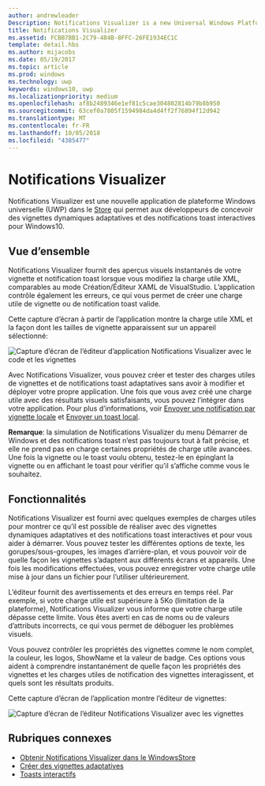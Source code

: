 ```yaml
---
author: andrewleader
Description: Notifications Visualizer is a new Universal Windows Platform (UWP) app in the Store that helps developers design adaptive live tiles for Windows 10.
title: Notifications Visualizer
ms.assetid: FCBB7BB1-2C79-484B-8FFC-26FE1934EC1C
template: detail.hbs
ms.author: mijacobs
ms.date: 05/19/2017
ms.topic: article
ms.prod: windows
ms.technology: uwp
keywords: windows10, uwp
ms.localizationpriority: medium
ms.openlocfilehash: af8b2489346e1ef81c5cae304802814b79b8b950
ms.sourcegitcommit: 63cef0a7805f1594984da4d4ff2f76894f12d942
ms.translationtype: MT
ms.contentlocale: fr-FR
ms.lasthandoff: 10/05/2018
ms.locfileid: "4385477"
---
```

# <a name="notifications-visualizer"></a>Notifications Visualizer

 


Notifications Visualizer est une nouvelle application de plateforme Windows universelle (UWP) dans le [Store](https://www.microsoft.com/store/apps/notifications-visualizer/9nblggh5xsl1) qui permet aux développeurs de concevoir des vignettes dynamiques adaptatives et des notifications toast interactives pour Windows10.


## <a name="overview"></a>Vue d’ensemble

Notifications Visualizer fournit des aperçus visuels instantanés de votre vignette et notification toast lorsque vous modifiez la charge utile XML, comparables au mode Création/Éditeur XAML de VisualStudio. L’application contrôle également les erreurs, ce qui vous permet de créer une charge utile de vignette ou de notification toast valide.

Cette capture d’écran à partir de l’application montre la charge utile XML et la façon dont les tailles de vignette apparaissent sur un appareil sélectionné:

![Capture d’écran de l’éditeur d’application Notifications Visualizer avec le code et les vignettes](images/notif-visualizer-001.png)

 

Avec Notifications Visualizer, vous pouvez créer et tester des charges utiles de vignettes et de notifications toast adaptatives sans avoir à modifier et déployer votre propre application. Une fois que vous avez créé une charge utile avec des résultats visuels satisfaisants, vous pouvez l’intégrer dans votre application. Pour plus d’informations, voir [Envoyer une notification par vignette locale](sending-a-local-tile-notification.md) et [Envoyer un toast local](send-local-toast.md).

**Remarque**: la simulation de Notifications Visualizer du menu Démarrer de Windows et des notifications toast n’est pas toujours tout à fait précise, et elle ne prend pas en charge certaines propriétés de charge utile avancées. Une fois la vignette ou le toast voulu obtenu, testez-le en épinglant la vignette ou en affichant le toast pour vérifier qu’il s’affiche comme vous le souhaitez.

 

## <a name="features"></a>Fonctionnalités

Notifications Visualizer est fourni avec quelques exemples de charges utiles pour montrer ce qu’il est possible de réaliser avec des vignettes dynamiques adaptatives et des notifications toast interactives et pour vous aider à démarrer. Vous pouvez tester les différentes options de texte, les gorupes/sous-groupes, les images d’arrière-plan, et vous pouvoir voir de quelle façon les vignettes s’adaptent aux différents écrans et appareils. Une fois les modifications effectuées, vous pouvez enregistrer votre charge utile mise à jour dans un fichier pour l’utiliser ultérieurement.

L’éditeur fournit des avertissements et des erreurs en temps réel. Par exemple, si votre charge utile est supérieure à 5Ko (limitation de la plateforme), Notifications Visualizer vous informe que votre charge utile dépasse cette limite. Vous êtes averti en cas de noms ou de valeurs d’attributs incorrects, ce qui vous permet de déboguer les problèmes visuels.

Vous pouvez contrôler les propriétés des vignettes comme le nom complet, la couleur, les logos, ShowName et la valeur de badge. Ces options vous aident à comprendre instantanément de quelle façon les propriétés des vignettes et les charges utiles de notification des vignettes interagissent, et quels sont les résultats produits.

Cette capture d’écran de l’application montre l’éditeur de vignettes:

![Capture d’écran de l’éditeur Notifications Visualizer avec les vignettes](images/notif-visualizer-004.png)

 

## <a name="related-topics"></a>Rubriques connexes

* [Obtenir Notifications Visualizer dans le WindowsStore](https://www.microsoft.com/store/apps/notifications-visualizer/9nblggh5xsl1)
* [Créer des vignettes adaptatives](create-adaptive-tiles.md)
* [Toasts interactifs](adaptive-interactive-toasts.md)